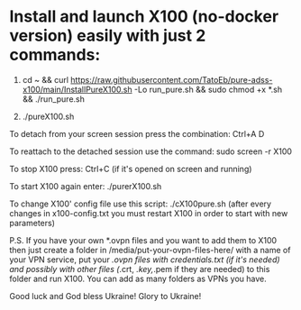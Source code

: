 # Install and launch X100 (no-docker version) easily with just 2 commands:


1) cd ~ && curl https://raw.githubusercontent.com/TatoEb/pure-adss-x100/main/InstallPureX100.sh -Lo run_pure.sh && sudo chmod +x *.sh && ./run_pure.sh


2) ./pureX100.sh


To detach from your screen session press the combination:  Ctrl+A D 


To reattach to the detached session use the command:  sudo screen -r X100


To stop X100 press:  Ctrl+C (if it's opened on screen and running)


To start X100 again enter:  ./purerX100.sh


To change X100' config file use this script:  ./cX100pure.sh
(after every changes in x100-config.txt you must restart X100 in order to start with new parameters)

P.S. If you have your own *.ovpn files and you want to add them to X100 then just create a folder in /media/put-your-ovpn-files-here/  with a name of your VPN service, put your *.ovpn files with credentials.txt (if it's needed) and possibly with other files (*.crt, *.key,*.pem if they are needed) to this folder and run X100. You can add as many folders as VPNs you have. 

Good luck and God bless Ukraine!
Glory to Ukraine!
